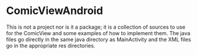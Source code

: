 # ComicViewAndroid
This is not a project nor is it a package; it is a collection of sources to use for the ComicView and some examples of how to implement them.  The java files go directly in the same java directory as MainActivity and the XML files go in the appropriate res directories.